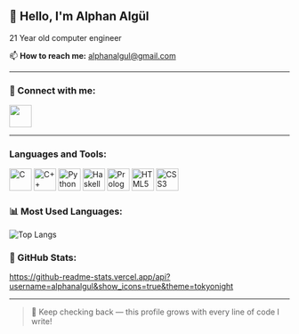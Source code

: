 <h2>👋 Hello, I'm Alphan Algül</h2>

21 Year old computer engineer

📫 **How to reach me:** alphanalgul@gmail.com

---

### 🔗 Connect with me:
[<img src="https://cdn.jsdelivr.net/gh/devicons/devicon/icons/linkedin/linkedin-original.svg" width="40"/>](https://www.linkedin.com/in/alphan-alg%C3%BCl-31502b266/)

---

<h3>Languages and Tools:</h3>
<p align="left">
  <img src="https://cdn.jsdelivr.net/gh/devicons/devicon/icons/c/c-original.svg" height="40" alt="C" />
  <img src="https://cdn.jsdelivr.net/gh/devicons/devicon/icons/cplusplus/cplusplus-original.svg" height="40" alt="C++" />
  <img src="https://cdn.jsdelivr.net/gh/devicons/devicon/icons/python/python-original.svg" height="40" alt="Python" />
  <img src="https://cdn.jsdelivr.net/gh/devicons/devicon/icons/haskell/haskell-original.svg" height="40" alt="Haskell" />
  <img src="https://cdn.jsdelivr.net/gh/devicons/devicon/icons/prolog/prolog-original.svg" height="40" alt="Prolog" />
  <img src="https://cdn.jsdelivr.net/gh/devicons/devicon/icons/html5/html5-original.svg" height="40" alt="HTML5" />
  <img src="https://cdn.jsdelivr.net/gh/devicons/devicon/icons/css3/css3-original.svg" height="40" alt="CSS3" />
</p>

### 📊 Most Used Languages:
![Top Langs](https://github-readme-stats.vercel.app/api/top-langs/?username=alphanalgul&layout=compact)

### 💼 GitHub Stats:
https://github-readme-stats.vercel.app/api?username=alphanalgul&show_icons=true&theme=tokyonight

---

> 🔄 Keep checking back — this profile grows with every line of code I write!
